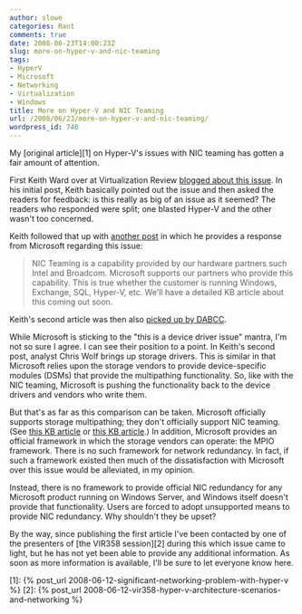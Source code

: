 ```yaml
---
author: slowe
categories: Rant
comments: true
date: 2008-06-23T14:00:23Z
slug: more-on-hyper-v-and-nic-teaming
tags:
- HyperV
- Microsoft
- Networking
- Virtualization
- Windows
title: More on Hyper-V and NIC Teaming
url: /2008/06/23/more-on-hyper-v-and-nic-teaming/
wordpress_id: 746
---
```


My [original article][1] on Hyper-V's issues with NIC teaming has gotten a fair amount of attention.

First Keith Ward over at Virtualization Review [blogged about this issue](http://virtualizationreview.com/blogs/weblog.aspx?blog=2282). In his initial post, Keith basically pointed out the issue and then asked the readers for feedback: is this really as big of an issue as it seemed? The readers who responded were split; one blasted Hyper-V and the other wasn't too concerned.

Keith followed that up with [another post](http://virtualizationreview.com/blogs/weblog.aspx?blog=2296) in which he provides a response from Microsoft regarding this issue:

>NIC Teaming is a capability provided by our hardware partners such Intel and Broadcom. Microsoft supports our partners who provide this capability. This is true whether the customer is running Windows, Exchange, SQL, Hyper-V, etc. We'll have a detailed KB article about this coming out soon.

Keith's second article was then also [picked up by DABCC](http://www.dabcc.com/article.aspx?id=7994).

While Microsoft is sticking to the "this is a device driver issue" mantra, I'm not so sure I agree. I can see their position to a point. In Keith's second post, analyst Chris Wolf brings up storage drivers. This is similar in that Microsoft relies upon the storage vendors to provide device-specific modules (DSMs) that provide the multipathing functionality. So, like with the NIC teaming, Microsoft is pushing the functionality back to the device drivers and vendors who write them.

But that's as far as this comparison can be taken. Microsoft officially supports storage multipathing; they don't officially support NIC teaming. (See [this KB article](http://support.microsoft.com/kb/888747) or [this KB article](http://support.microsoft.com/kb/254101/).) In addition, Microsoft provides an official framework in which the storage vendors can operate: the MPIO framework. There is no such framework for network redundancy. In fact, if such a framework existed then much of the dissatisfaction with Microsoft over this issue would be alleviated, in my opinion.

Instead, there is no framework to provide official NIC redundancy for any Microsoft product running on Windows Server, and Windows itself doesn't provide that functionality. Users are forced to adopt unsupported means to provide NIC redundancy. Why shouldn't they be upset?

By the way, since publishing the first article I've been contacted by one of the presenters of [the VIR358 session][2] during this which issue came to light, but he has not yet been able to provide any additional information. As soon as more information is available, I'll be sure to let everyone know here.

[1]: {% post_url 2008-06-12-significant-networking-problem-with-hyper-v %}
[2]: {% post_url 2008-06-12-vir358-hyper-v-architecture-scenarios-and-networking %}
